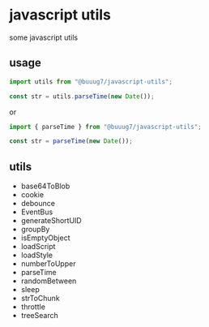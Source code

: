 # javascript utils

some javascript utils

## usage

```javascript
import utils from "@buuug7/javascript-utils";

const str = utils.parseTime(new Date());
```

or

```javascript
import { parseTime } from "@buuug7/javascript-utils";

const str = parseTime(new Date());
```

## utils

- base64ToBlob
- cookie
- debounce
- EventBus
- generateShortUID
- groupBy
- isEmptyObject
- loadScript
- loadStyle
- numberToUpper
- parseTime
- randomBetween
- sleep
- strToChunk
- throttle
- treeSearch
